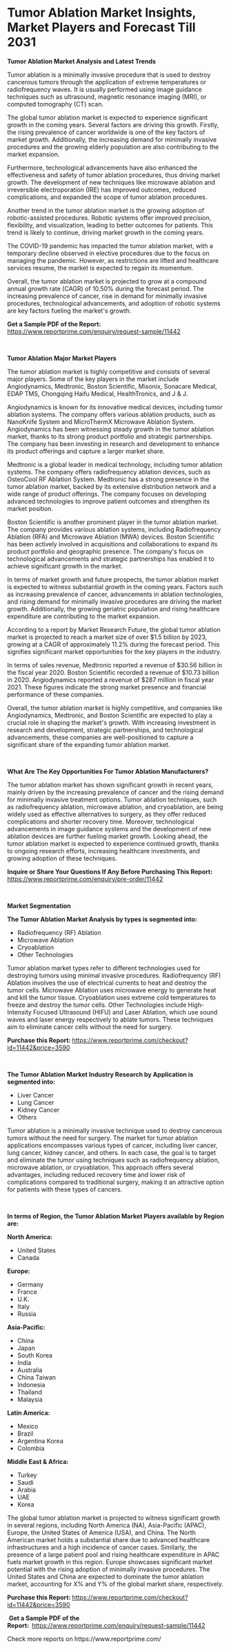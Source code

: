 <p><h1>Tumor Ablation Market Insights, Market Players and Forecast Till 2031</h1></p><p><strong>Tumor Ablation Market Analysis and Latest Trends</strong></p>
<p><p>Tumor ablation is a minimally invasive procedure that is used to destroy cancerous tumors through the application of extreme temperatures or radiofrequency waves. It is usually performed using image guidance techniques such as ultrasound, magnetic resonance imaging (MRI), or computed tomography (CT) scan.</p><p>The global tumor ablation market is expected to experience significant growth in the coming years. Several factors are driving this growth. Firstly, the rising prevalence of cancer worldwide is one of the key factors of market growth. Additionally, the increasing demand for minimally invasive procedures and the growing elderly population are also contributing to the market expansion.</p><p>Furthermore, technological advancements have also enhanced the effectiveness and safety of tumor ablation procedures, thus driving market growth. The development of new techniques like microwave ablation and irreversible electroporation (IRE) has improved outcomes, reduced complications, and expanded the scope of tumor ablation procedures.</p><p>Another trend in the tumor ablation market is the growing adoption of robotic-assisted procedures. Robotic systems offer improved precision, flexibility, and visualization, leading to better outcomes for patients. This trend is likely to continue, driving market growth in the coming years.</p><p>The COVID-19 pandemic has impacted the tumor ablation market, with a temporary decline observed in elective procedures due to the focus on managing the pandemic. However, as restrictions are lifted and healthcare services resume, the market is expected to regain its momentum.</p><p>Overall, the tumor ablation market is projected to grow at a compound annual growth rate (CAGR) of 10.50% during the forecast period. The increasing prevalence of cancer, rise in demand for minimally invasive procedures, technological advancements, and adoption of robotic systems are key factors fueling the market's growth.</p></p>
<p><strong>Get a Sample PDF of the Report:&nbsp;</strong> <a href="https://www.reportprime.com/enquiry/request-sample/11442">https://www.reportprime.com/enquiry/request-sample/11442</a></p>
<p>&nbsp;</p>
<p><strong>Tumor Ablation Major Market Players</strong></p>
<p><p>The tumor ablation market is highly competitive and consists of several major players. Some of the key players in the market include Angiodynamics, Medtronic, Boston Scientific, Misonix, Sonacare Medical, EDAP TMS, Chongqing Haifu Medical, HealthTronics, and J & J.</p><p>Angiodynamics is known for its innovative medical devices, including tumor ablation systems. The company offers various ablation products, such as NanoKnife System and MicroThermX Microwave Ablation System. Angiodynamics has been witnessing steady growth in the tumor ablation market, thanks to its strong product portfolio and strategic partnerships. The company has been investing in research and development to enhance its product offerings and capture a larger market share.</p><p>Medtronic is a global leader in medical technology, including tumor ablation systems. The company offers radiofrequency ablation devices, such as OsteoCool RF Ablation System. Medtronic has a strong presence in the tumor ablation market, backed by its extensive distribution network and a wide range of product offerings. The company focuses on developing advanced technologies to improve patient outcomes and strengthen its market position.</p><p>Boston Scientific is another prominent player in the tumor ablation market. The company provides various ablation systems, including Radiofrequency Ablation (RFA) and Microwave Ablation (MWA) devices. Boston Scientific has been actively involved in acquisitions and collaborations to expand its product portfolio and geographic presence. The company's focus on technological advancements and strategic partnerships has enabled it to achieve significant growth in the market.</p><p>In terms of market growth and future prospects, the tumor ablation market is expected to witness substantial growth in the coming years. Factors such as increasing prevalence of cancer, advancements in ablation technologies, and rising demand for minimally invasive procedures are driving the market growth. Additionally, the growing geriatric population and rising healthcare expenditure are contributing to the market expansion.</p><p>According to a report by Market Research Future, the global tumor ablation market is projected to reach a market size of over $1.5 billion by 2023, growing at a CAGR of approximately 11.2% during the forecast period. This signifies significant market opportunities for the key players in the industry.</p><p>In terms of sales revenue, Medtronic reported a revenue of $30.56 billion in the fiscal year 2020. Boston Scientific recorded a revenue of $10.73 billion in 2020. Angiodynamics reported a revenue of $287 million in fiscal year 2021. These figures indicate the strong market presence and financial performance of these companies.</p><p>Overall, the tumor ablation market is highly competitive, and companies like Angiodynamics, Medtronic, and Boston Scientific are expected to play a crucial role in shaping the market's growth. With increasing investment in research and development, strategic partnerships, and technological advancements, these companies are well-positioned to capture a significant share of the expanding tumor ablation market.</p></p>
<p>&nbsp;</p>
<p><strong>What Are The Key Opportunities For Tumor Ablation Manufacturers?</strong></p>
<p><p>The tumor ablation market has shown significant growth in recent years, mainly driven by the increasing prevalence of cancer and the rising demand for minimally invasive treatment options. Tumor ablation techniques, such as radiofrequency ablation, microwave ablation, and cryoablation, are being widely used as effective alternatives to surgery, as they offer reduced complications and shorter recovery time. Moreover, technological advancements in image guidance systems and the development of new ablation devices are further fueling market growth. Looking ahead, the tumor ablation market is expected to experience continued growth, thanks to ongoing research efforts, increasing healthcare investments, and growing adoption of these techniques.</p></p>
<p><strong>Inquire or Share Your Questions If Any Before Purchasing This Report:</strong> <a href="https://www.reportprime.com/enquiry/pre-order/11442">https://www.reportprime.com/enquiry/pre-order/11442</a></p>
<p>&nbsp;</p>
<p><strong>Market Segmentation</strong></p>
<p><strong>The Tumor Ablation Market Analysis by types is segmented into:</strong></p>
<p><ul><li>Radiofrequency (RF) Ablation</li><li>Microwave Ablation</li><li>Cryoablation</li><li>Other Technologies</li></ul></p>
<p><p>Tumor ablation market types refer to different technologies used for destroying tumors using minimal invasive procedures. Radiofrequency (RF) Ablation involves the use of electrical currents to heat and destroy the tumor cells. Microwave Ablation uses microwave energy to generate heat and kill the tumor tissue. Cryoablation uses extreme cold temperatures to freeze and destroy the tumor cells. Other Technologies include High-Intensity Focused Ultrasound (HIFU) and Laser Ablation, which use sound waves and laser energy respectively to ablate tumors. These techniques aim to eliminate cancer cells without the need for surgery.</p></p>
<p><strong>Purchase this Report:&nbsp;</strong><a href="https://www.reportprime.com/checkout?id=11442&price=3590">https://www.reportprime.com/checkout?id=11442&price=3590</a></p>
<p>&nbsp;</p>
<p><strong>The Tumor Ablation Market Industry Research by Application is segmented into:</strong></p>
<p><ul><li>Liver Cancer</li><li>Lung Cancer</li><li>Kidney Cancer</li><li>Others</li></ul></p>
<p><p>Tumor ablation is a minimally invasive technique used to destroy cancerous tumors without the need for surgery. The market for tumor ablation applications encompasses various types of cancer, including liver cancer, lung cancer, kidney cancer, and others. In each case, the goal is to target and eliminate the tumor using techniques such as radiofrequency ablation, microwave ablation, or cryoablation. This approach offers several advantages, including reduced recovery time and lower risk of complications compared to traditional surgery, making it an attractive option for patients with these types of cancers.</p></p>
<p>&nbsp;</p>
<p><strong>In terms of Region, the Tumor Ablation Market Players available by Region are:</strong></p>
<p>
    <p> <strong> North America: </strong>
        <ul>
            <li>United States</li>
            <li>Canada</li>
        </ul>
        </p> 
    <p> <strong> Europe: </strong>
        <ul>
            <li>Germany</li>
            <li>France</li>
            <li>U.K.</li>
            <li>Italy</li>
            <li>Russia</li>
        </ul>
        </p> 
    <p> <strong> Asia-Pacific: </strong>
        <ul>
            <li>China</li>
            <li>Japan</li>
            <li>South Korea</li>
            <li>India</li>
            <li>Australia</li>
            <li>China Taiwan</li>
            <li>Indonesia</li>
            <li>Thailand</li>
            <li>Malaysia</li>
        </ul>
        </p> 
    <p> <strong> Latin America: </strong>
        <ul>
            <li>Mexico</li>
            <li>Brazil</li>
            <li>Argentina Korea</li>
            <li>Colombia</li>
        </ul>
        </p> 
    <p> <strong> Middle East & Africa: </strong>
        <ul>
            <li>Turkey</li>
            <li>Saudi</li>
            <li>Arabia</li>
            <li>UAE</li>
            <li>Korea</li>
        </ul>
    </p>
    </p>
<p><p>The global tumor ablation market is projected to witness significant growth in several regions, including North America (NA), Asia-Pacific (APAC), Europe, the United States of America (USA), and China. The North American market holds a substantial share due to advanced healthcare infrastructures and a high incidence of cancer cases. Similarly, the presence of a large patient pool and rising healthcare expenditure in APAC fuels market growth in this region. Europe showcases significant market potential with the rising adoption of minimally invasive procedures. The United States and China are expected to dominate the tumor ablation market, accounting for X% and Y% of the global market share, respectively.</p></p>
<p><strong>Purchase this Report: </strong><a href="https://www.reportprime.com/checkout?id=11442&price=3590">https://www.reportprime.com/checkout?id=11442&price=3590</a></p>
<p>&nbsp;<strong>Get a Sample PDF of the Report:&nbsp;&nbsp;</strong><a href="https://www.reportprime.com/enquiry/request-sample/11442">https://www.reportprime.com/enquiry/request-sample/11442</a></p>
<p><strong></strong></p>
<p>Check more reports on https://www.reportprime.com/</p>